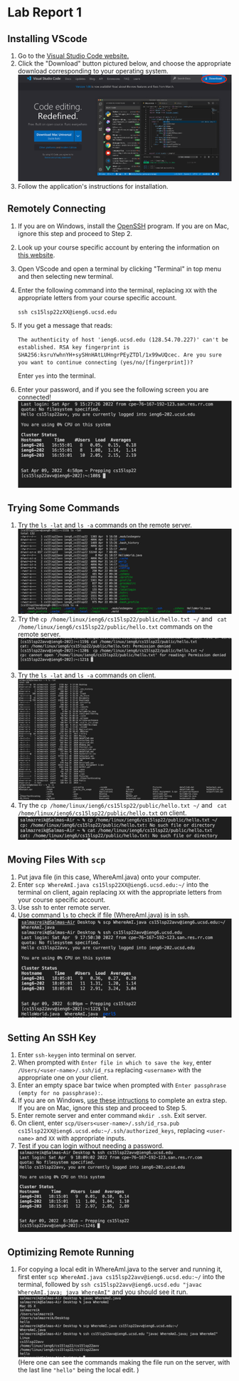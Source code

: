 # Lab Report 1
## Installing VScode
1. Go to the [Visual Studio Code website.](https://code.visualstudio.com/)
2. Click the "Download" button pictured below, and choose the appropriate download corresponding to your operating system.
![Image](vscode.png)
3. Follow the application's instructions for installation.

## Remotely Connecting
1. If you are on Windows, install the [OpenSSH](https://docs.microsoft.com/en-us/windows-server/administration/openssh/openssh_install_firstuse) program. If you are on Mac, ignore this step and proceed to Step 2.
2. Look up your course specific account by entering the information on [this website](https://sdacs.ucsd.edu/~icc/index.php).
3. Open VScode and open a terminal by clicking "Terminal" in top menu and then selecting new terminal.
4.  Enter the following command into the terminal, replacing `XX` with the appropriate letters from your course specific account.

    `ssh cs15lsp22zXX@ieng6.ucsd.edu`

5. If you get a message that reads:

    `The authenticity of host 'ieng6.ucsd.edu (128.54.70.227)' can't
be established.
RSA key fingerprint is
SHA256:ksruYwhnYH+sySHnHAtLUHngrPEyZTDl/1x99wUQcec.
Are you sure you want to continue connecting
(yes/no/[fingerprint])?`

    Enter `yes` into the terminal.

6. Enter your password, and if you see the following screen you are connected!
![Image](remotecon.png)

## Trying Some Commands
 1. Try the `ls -lat` and `ls -a` commands on the remote server.
 ![Image](lslat.png)
 2. Try the `cp /home/linux/ieng6/cs15lsp22/public/hello.txt ~/`  and ` cat /home/linux/ieng6/cs15lsp22/public/hello.txt` commands on the remote server.
 ![Image](cpcat.png)
 3. Try the `ls -lat` and `ls -a` commands on client.
 ![Image](lslatclient.png)
 4. Try the `cp /home/linux/ieng6/cs15lsp22/public/hello.txt ~/`  and ` cat /home/linux/ieng6/cs15lsp22/public/hello.txt` on client.
 ![Image](catclient.png)

## Moving Files With `scp`
1. Put java file (in this case, WhereAmI.java) onto your computer.
2. Enter `scp WhereAmI.java cs15lsp22XX@ieng6.ucsd.edu:~/` into the terminal on client, again replacing `XX` with the appropriate letters from your course specific account.
3. Use ssh to enter remote server.
4. Use command `ls` to check if file (WhereAmI.java) is in ssh.
![Image](scp.png)

## Setting An SSH Key
1. Enter `ssh-keygen` into terminal on server. 
2. When prompted with `Enter file in which to save the key`, enter `/Users/<user-name>/.ssh/id_rsa` replacing `<username>` with the appropriate one on your client. 
3. Enter an empty space bar twice when prompted with `Enter passphrase (empty for no passphrase):`.
4. If you are on Windows, [use these intructions](https://docs.microsoft.com/en-us/windows-server/administration/openssh/openssh_keymanagement#user-key-generation) to complete an extra step. If you are on Mac, ignore this step and proceed to Step 5. 
5. Enter remote server and enter command `mkdir .ssh`. Exit server.
6. On client, enter `scp/Users<user-name>/.ssh/id_rsa.pub
cs15lsp22XX@ieng6.ucsd.edu:~/.ssh/authorized_keys`, replacing `<user-name>` and `XX` with appropriate inputs.
7. Test if you can login without needing a password.
![Image](nopass.png)

## Optimizing Remote Running
1. For copying a local edit in WhereAmI.java to the server and running it, first enter `scp WhereAmI.java cs15lsp22avv@ieng6.ucsd.edu:~/` into the terminal, followed by `ssh cs15lsp22avv@ieng6.ucsd.edu "javac WhereAmI.java; java WhereAmI"` and you should see it run. 
![Image](remoterun.png)
(Here one can see the commands making the file run on the server, with the last line `"hello"` being the local edit. )